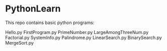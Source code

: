 # PythonLearn
This repo contains basic python programs:

Hello.py
FirstProgram.py
PrimeNumber.py
LargeAmongThreeNum.py
Factorial.py
SystemInfo.py
Palindrome.py
LinearSearch.py
BinarySearch.py
MergeSort.py
